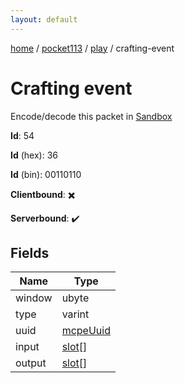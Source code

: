 ```yaml
---
layout: default
---
```


[home](/)  /  [pocket113](/protocol/pocket113)  /  [play](/protocol/pocket113/play)  /  crafting-event

# Crafting event

Encode/decode this packet in [Sandbox](../../../sandbox/pocket113#play.crafting_event)

**Id**: 54

**Id** (hex): 36

**Id** (bin): 00110110

**Clientbound**: ✖️

**Serverbound**: ✔️

## Fields

Name | Type
---|---
window | ubyte
type | varint
uuid | [mcpeUuid](/protocol/pocket113/types/mcpe-uuid)
input | [slot](/protocol/pocket113/types/slot)[]
output | [slot](/protocol/pocket113/types/slot)[]
